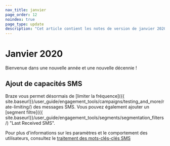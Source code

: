 ```yaml
---
nav_title: janvier
page_order: 12
noindex: true
page_type: update
description: "Cet article contient les notes de version de janvier 2020."
---
```

# Janvier 2020

Bienvenue dans une nouvelle année et une nouvelle décennie ! 

## Ajout de capacités SMS

Braze vous permet désormais de [limiter la fréquence]({{ site.baseurl}}/user_guide/engagement_tools/campaigns/testing_and_more/rate-limiting/) des messages SMS. Vous pouvez également ajouter un [segment filtre]({{ site.baseurl}}/user_guide/engagement_tools/segments/segmentation_filters/) "Last Received SMS".

Pour plus d'informations sur les paramètres et le comportement des utilisateurs, consultez le [traitement des mots-clés-clés SMS](/docs/user_guide/message_building_by_channel/sms/keywords/)
